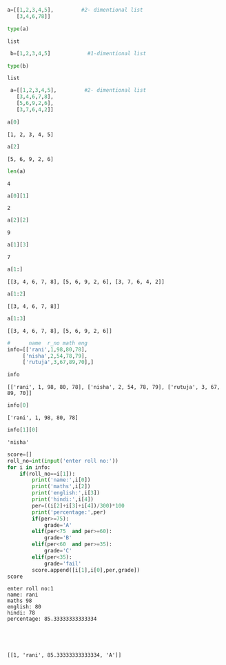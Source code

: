 ```python
a=[[1,2,3,4,5],         #2- dimentional list
   [3,4,6,78]]
```


```python
type(a)
```




    list




```python
 b=[1,2,3,4,5]            #1-dimentional list
```


```python
type(b)
```




    list




```python
 a=[[1,2,3,4,5],         #2- dimentional list
   [3,4,6,7,8],
   [5,6,9,2,6],
   [3,7,6,4,2]]   
```


```python
a[0]
```




    [1, 2, 3, 4, 5]




```python
a[2]
```




    [5, 6, 9, 2, 6]




```python
len(a)
```




    4




```python
a[0][1]
```




    2




```python
a[2][2]
```




    9




```python
a[1][3]
```




    7




```python
a[1:]
```




    [[3, 4, 6, 7, 8], [5, 6, 9, 2, 6], [3, 7, 6, 4, 2]]




```python
a[1:2]
```




    [[3, 4, 6, 7, 8]]




```python
a[1:3]
```




    [[3, 4, 6, 7, 8], [5, 6, 9, 2, 6]]




```python
#      name  r_no math eng
info=[['rani',1,98,80,78],
     ['nisha',2,54,78,79],
     ['rutuja',3,67,89,70],]
```


```python
info
```




    [['rani', 1, 98, 80, 78], ['nisha', 2, 54, 78, 79], ['rutuja', 3, 67, 89, 70]]




```python
info[0]
```




    ['rani', 1, 98, 80, 78]




```python
info[1][0]
```




    'nisha'




```python
score=[]
roll_no=int(input('enter roll no:'))
for i in info:
    if(roll_no==i[1]):
        print('name:',i[0])
        print('maths',i[2])
        print('english:',i[3])
        print('hindi:',i[4])
        per=((i[2]+i[3]+i[4])/300)*100
        print('percentage:',per)
        if(per>=75):
            grade='A'
        elif(per<75  and per>=60):
            grade='B'
        elif(per<60  and per>=35):
            grade='C'
        elif(per<35):
            grade='fail'
        score.append([i[1],i[0],per,grade])  
score
```

    enter roll no:1
    name: rani
    maths 98
    english: 80
    hindi: 78
    percentage: 85.33333333333334
    




    [[1, 'rani', 85.33333333333334, 'A']]




```python

```


```python

```
